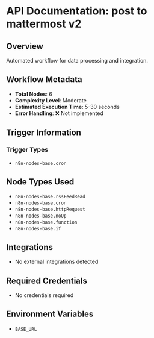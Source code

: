 # API Documentation: post to mattermost v2

## Overview
Automated workflow for data processing and integration.

## Workflow Metadata
- **Total Nodes**: 6
- **Complexity Level**: Moderate
- **Estimated Execution Time**: 5-30 seconds
- **Error Handling**: ❌ Not implemented

## Trigger Information
### Trigger Types
- `n8n-nodes-base.cron`

## Node Types Used
- `n8n-nodes-base.rssFeedRead`
- `n8n-nodes-base.cron`
- `n8n-nodes-base.httpRequest`
- `n8n-nodes-base.noOp`
- `n8n-nodes-base.function`
- `n8n-nodes-base.if`

## Integrations
- No external integrations detected

## Required Credentials
- No credentials required

## Environment Variables
- `BASE_URL`
